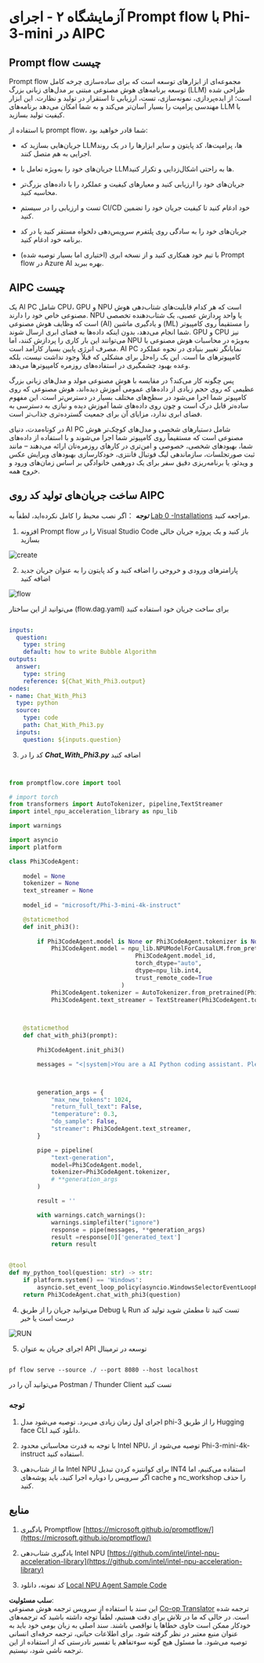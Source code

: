<!--
CO_OP_TRANSLATOR_METADATA:
{
  "original_hash": "bc29f7fe7fc16bed6932733eac8c81b8",
  "translation_date": "2025-07-17T03:54:40+00:00",
  "source_file": "md/02.Application/02.Code/Phi3/VSCodeExt/HOL/AIPC/02.PromptflowWithNPU.md",
  "language_code": "fa"
}
-->
# **آزمایشگاه ۲ - اجرای Prompt flow با Phi-3-mini در AIPC**

## **Prompt flow چیست**

Prompt flow مجموعه‌ای از ابزارهای توسعه است که برای ساده‌سازی چرخه کامل توسعه برنامه‌های هوش مصنوعی مبتنی بر مدل‌های زبانی بزرگ (LLM) طراحی شده است؛ از ایده‌پردازی، نمونه‌سازی، تست، ارزیابی تا استقرار در تولید و نظارت. این ابزار مهندسی پرامپت را بسیار آسان‌تر می‌کند و به شما امکان می‌دهد برنامه‌های LLM با کیفیت تولید بسازید.

با استفاده از prompt flow، شما قادر خواهید بود:

- جریان‌هایی بسازید که LLMها، پرامپت‌ها، کد پایتون و سایر ابزارها را در یک روند اجرایی به هم متصل کنند.

- جریان‌های خود را به‌ویژه تعامل با LLMها به راحتی اشکال‌زدایی و تکرار کنید.

- جریان‌های خود را ارزیابی کنید و معیارهای کیفیت و عملکرد را با داده‌های بزرگ‌تر محاسبه کنید.

- تست و ارزیابی را در سیستم CI/CD خود ادغام کنید تا کیفیت جریان خود را تضمین کنید.

- جریان‌های خود را به سادگی روی پلتفرم سرویس‌دهی دلخواه مستقر کنید یا در کد برنامه خود ادغام کنید.

- (اختیاری اما بسیار توصیه شده) با تیم خود همکاری کنید و از نسخه ابری Prompt flow در Azure AI بهره ببرید.

## **AIPC چیست**

یک AI PC شامل CPU، GPU و NPU است که هر کدام قابلیت‌های شتاب‌دهی هوش مصنوعی خاص خود را دارند. NPU یا واحد پردازش عصبی، یک شتاب‌دهنده تخصصی است که وظایف هوش مصنوعی (AI) و یادگیری ماشین (ML) را مستقیماً روی کامپیوتر شما انجام می‌دهد، بدون اینکه داده‌ها به فضای ابری ارسال شوند. GPU و CPU نیز می‌توانند این بار کاری را پردازش کنند، اما NPU به‌ویژه در محاسبات هوش مصنوعی با مصرف انرژی پایین بسیار کارآمد است. AI PC نمایانگر تغییر بنیادی در نحوه عملکرد کامپیوترهای ما است. این یک راه‌حل برای مشکلی که قبلاً وجود نداشت نیست، بلکه وعده بهبود چشمگیری در استفاده‌های روزمره کامپیوترها می‌دهد.

پس چگونه کار می‌کند؟ در مقایسه با هوش مصنوعی مولد و مدل‌های زبانی بزرگ عظیمی که روی حجم زیادی از داده‌های عمومی آموزش دیده‌اند، هوش مصنوعی که روی کامپیوتر شما اجرا می‌شود در سطح‌های مختلف بسیار در دسترس‌تر است. این مفهوم ساده‌تر قابل درک است و چون روی داده‌های شما آموزش دیده و نیازی به دسترسی به فضای ابری ندارد، مزایای آن برای جمعیت گسترده‌تری جذاب‌تر است.

در کوتاه‌مدت، دنیای AI PC شامل دستیارهای شخصی و مدل‌های کوچک‌تر هوش مصنوعی است که مستقیماً روی کامپیوتر شما اجرا می‌شوند و با استفاده از داده‌های شما، بهبودهای شخصی، خصوصی و امن‌تری در کارهای روزمره‌تان ارائه می‌دهند – مانند ثبت صورتجلسات، سازماندهی لیگ فوتبال فانتزی، خودکارسازی بهبودهای ویرایش عکس و ویدئو، یا برنامه‌ریزی دقیق سفر برای یک دورهمی خانوادگی بر اساس زمان‌های ورود و خروج همه.

## **ساخت جریان‌های تولید کد روی AIPC**

***توجه*** ：اگر نصب محیط را کامل نکرده‌اید، لطفاً به [Lab 0 -Installations](./01.Installations.md) مراجعه کنید.

1. افزونه Prompt flow را در Visual Studio Code باز کنید و یک پروژه جریان خالی بسازید

![create](../../../../../../../../../translated_images/pf_create.bde888dc83502eba082a058175bbf1eee6791219795393a386b06fd3043ec54d.fa.png)

2. پارامترهای ورودی و خروجی را اضافه کنید و کد پایتون را به عنوان جریان جدید اضافه کنید

![flow](../../../../../../../../../translated_images/pf_flow.520824c0969f2a94f17e947f86bdc4b4c6c88a2efa394fe3bcfb58c0dbc578a7.fa.png)

می‌توانید از این ساختار (flow.dag.yaml) برای ساخت جریان خود استفاده کنید

```yaml

inputs:
  question:
    type: string
    default: how to write Bubble Algorithm
outputs:
  answer:
    type: string
    reference: ${Chat_With_Phi3.output}
nodes:
- name: Chat_With_Phi3
  type: python
  source:
    type: code
    path: Chat_With_Phi3.py
  inputs:
    question: ${inputs.question}


```

3. کد را در ***Chat_With_Phi3.py*** اضافه کنید

```python


from promptflow.core import tool

# import torch
from transformers import AutoTokenizer, pipeline,TextStreamer
import intel_npu_acceleration_library as npu_lib

import warnings

import asyncio
import platform

class Phi3CodeAgent:
    
    model = None
    tokenizer = None
    text_streamer = None
    
    model_id = "microsoft/Phi-3-mini-4k-instruct"

    @staticmethod
    def init_phi3():
        
        if Phi3CodeAgent.model is None or Phi3CodeAgent.tokenizer is None or Phi3CodeAgent.text_streamer is None:
            Phi3CodeAgent.model = npu_lib.NPUModelForCausalLM.from_pretrained(
                                    Phi3CodeAgent.model_id,
                                    torch_dtype="auto",
                                    dtype=npu_lib.int4,
                                    trust_remote_code=True
                                )
            Phi3CodeAgent.tokenizer = AutoTokenizer.from_pretrained(Phi3CodeAgent.model_id)
            Phi3CodeAgent.text_streamer = TextStreamer(Phi3CodeAgent.tokenizer, skip_prompt=True)

    

    @staticmethod
    def chat_with_phi3(prompt):
        
        Phi3CodeAgent.init_phi3()

        messages = "<|system|>You are a AI Python coding assistant. Please help me to generate code in Python.The answer only genertated Python code, but any comments and instructions do not need to be generated<|end|><|user|>" + prompt +"<|end|><|assistant|>"



        generation_args = {
            "max_new_tokens": 1024,
            "return_full_text": False,
            "temperature": 0.3,
            "do_sample": False,
            "streamer": Phi3CodeAgent.text_streamer,
        }

        pipe = pipeline(
            "text-generation",
            model=Phi3CodeAgent.model,
            tokenizer=Phi3CodeAgent.tokenizer,
            # **generation_args
        )

        result = ''

        with warnings.catch_warnings():
            warnings.simplefilter("ignore")
            response = pipe(messages, **generation_args)
            result =response[0]['generated_text']
            return result


@tool
def my_python_tool(question: str) -> str:
    if platform.system() == 'Windows':
        asyncio.set_event_loop_policy(asyncio.WindowsSelectorEventLoopPolicy())
    return Phi3CodeAgent.chat_with_phi3(question)


```

4. می‌توانید جریان را از طریق Debug یا Run تست کنید تا مطمئن شوید تولید کد درست است یا خیر

![RUN](../../../../../../../../../translated_images/pf_run.4239e8a0b420a58284edf6ee1471c1697c345670313c8e7beac0edaee15b9a9d.fa.png)

5. اجرای جریان به عنوان API توسعه در ترمینال

```

pf flow serve --source ./ --port 8080 --host localhost   

```

می‌توانید آن را در Postman / Thunder Client تست کنید

### **توجه**

1. اجرای اول زمان زیادی می‌برد. توصیه می‌شود مدل phi-3 را از طریق Hugging face CLI دانلود کنید.

2. با توجه به قدرت محاسباتی محدود Intel NPU، توصیه می‌شود از Phi-3-mini-4k-instruct استفاده کنید.

3. ما از شتاب‌دهی Intel NPU برای کوانتیزه کردن تبدیل INT4 استفاده می‌کنیم، اما اگر سرویس را دوباره اجرا کنید، باید پوشه‌های cache و nc_workshop را حذف کنید.

## **منابع**

1. یادگیری Promptflow [https://microsoft.github.io/promptflow/](https://microsoft.github.io/promptflow/)

2. یادگیری شتاب‌دهی Intel NPU [https://github.com/intel/intel-npu-acceleration-library](https://github.com/intel/intel-npu-acceleration-library)

3. کد نمونه، دانلود [Local NPU Agent Sample Code](../../../../../../../../../code/07.Lab/01/AIPC)

**سلب مسئولیت**:  
این سند با استفاده از سرویس ترجمه هوش مصنوعی [Co-op Translator](https://github.com/Azure/co-op-translator) ترجمه شده است. در حالی که ما در تلاش برای دقت هستیم، لطفاً توجه داشته باشید که ترجمه‌های خودکار ممکن است حاوی خطاها یا نواقصی باشند. سند اصلی به زبان بومی خود باید به عنوان منبع معتبر در نظر گرفته شود. برای اطلاعات حیاتی، ترجمه حرفه‌ای انسانی توصیه می‌شود. ما مسئول هیچ گونه سوءتفاهم یا تفسیر نادرستی که از استفاده از این ترجمه ناشی شود، نیستیم.